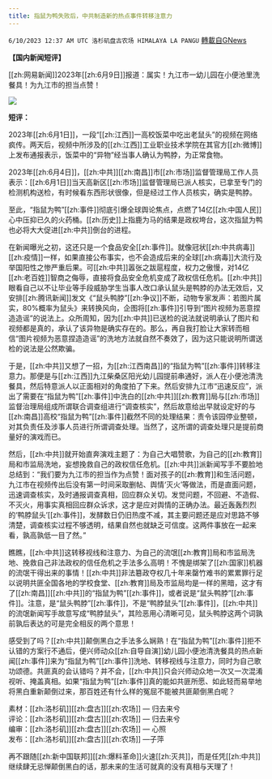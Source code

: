 ```yaml
---
title: 指鼠为鸭失败后，中共制造新的热点事件转移注意力
---
```

`6/10/2023 12:37 AM UTC 洛杉矶盘古农场 HIMALAYA LA PANGU` [轉載自GNews](https://gnews.org/articles/1372954)

        

**【国内新闻短评】**

        

[[zh:网易新闻]]2023年[[zh:6月9日]]报道：属实！九江市一幼儿园在小便池里洗餐具！为九江市的担当点赞！

![](https://i.imgur.com/VmzZZ1Q.png)

        

**短评：**

2023年[[zh:6月1日]]，一段“[[zh:江西]]一高校饭菜中吃出老鼠头”的视频在网络疯传。两天后，视频中所涉及的[[zh:江西]]工业职业技术学院在其官方[[zh:微博]]上发布通报表示，饭菜中的“异物”经当事人确认为鸭脖，为正常食物。

2023年[[zh:6月4日]]，[[zh:中共]][[zh:南昌]]市[[zh:市场]]监督管理局工作人员表示：[[zh:6月1日]]当天高新区[[zh:市场]]监督管理局已派人核实，已拿至专门的检测机构送检，有时候看东西形状很像，但是经过工作人员核实，确实是鸭脖。

至此，“指鼠为鸭”[[zh:事件]]彻底引爆全球舆论焦点，点燃了14亿[[zh:中国人民]]心中压抑已久的火药桶。[[zh:历史]]上指鹿为马的结果是政权垮台，这次指鼠为鸭也必将大大促进[[zh:中共]]倒台的进程。

在新闻曝光之初，这还只是一个食品安全[[zh:事件]]。就像冠状[[zh:中共病毒]][[zh:疫情]]一样，如果直接公布事实，也不会造成后来的全球[[zh:病毒]]大流行及举国阳性之惨严重后果。可[[zh:中共]]嚣张之跋扈程度，权力之傲慢，对14亿[[zh:老百姓]]智商之侮辱，直接将食品安全危机变成了政权信任危机。[[zh:中共]]眼看自己以不让毕业等手段威胁学生当事人改口承认鼠头是鸭脖的办法无效后，又安排[[zh:腾讯新闻]]发文《“鼠头鸭脖”[[zh:争议]]不断，动物专家发声：若图片属实，80%概率为鼠头》来转换风向，企图将[[zh:事件]]引导到“图片视频为恶意捏造造谣”的说法上。众所周知，因为[[zh:中共]]已送检的说法就说明承认了图片和视频都是真的，承认了该异物是确实存在的。那么，再自我打脸让大家转而相信“图片视频为恶意捏造造谣”的洗地方法就自然不奏效了，因为这只能说明所谓送检的说法是公然欺骗。

于是，[[zh:中共]]又想了一招，为[[zh:江西南昌]]的“指鼠为鸭”[[zh:事件]]转移注意力。那便是与[[zh:江西]]九江柴桑区阳光幼儿园提前串通好，派人在小便池清洗餐具，然后特意派人以正面相对的角度拍了下来。然后安排九江市“迅速反应”，派出了需要在“指鼠为鸭”[[zh:事件]]中洗白的[[zh:中共]][[zh:教育]]局与[[zh:市场]]监督治理局组成所谓联合调查组进行“调查核实”，然后故意给出早就设定好的与[[zh:南昌]]高校“指鼠为鸭”[[zh:事件]]截然不同的处理结果：责令该园停业整顿，对其负责任及涉事人员进行所谓调查处理。当然了，这所谓的调查处理只是提前商量好的演戏而已。

然后，[[zh:中共]]就开始直奔演戏主题了：为自己大唱赞歌，为自己的[[zh:教育]]局和市监局洗地，妄想挽救自己的政权信任危机。[[zh:中共]]派新闻写手不要脸地总结到：“我们要为九江市的担当作为点赞！面对孩子的[[zh:教育]]和生活问题，九江市在视频传出后没有第一时间采取删帖、舆情‘灭火’等做法，而是直面问题，迅速调查核实，及时通报调查真相，回应群众关切。发觉问题，不回避、不造假、不灭火，用事实真相回应群众诉求，这才是应对舆情的正确办法。最近轰轰烈烈的‘鸭脖鼠头’[[zh:事件]]，发酵数日仍旧热度不减，其主要问题还是应对思路不够清楚，调查核实过程不够透明，结果自然也就缺乏可信度。这两件事放在一起来看，孰高孰低一目了然。”

瞧瞧，[[zh:中共]]这转移视线和注意力、为自己的流氓[[zh:教育]]局和市监局洗地、挽救自己非法政权的信任危机之手法多么高明！不愧是绑架了[[zh:国家]]机器的流氓干得出来的事情！[[zh:中共]]非法簒政夺权几十年来罄竹难书的累累罪行足以说明共匪全国各地的学校食堂、[[zh:教育]]局及市监局均是一样的黑暗，这才有了[[zh:南昌]][[zh:中共]]的“指鼠为鸭”[[zh:事件]]，或者说是“鼠头鸭脖”[[zh:事件]]。注意，是“鼠头鸭脖”[[zh:事件]]，不是“鸭脖鼠头”[[zh:事件]]，[[zh:中共]]的流氓新闻写手故意写成“鸭脖鼠头”，其险恶用心清晰可见，鼠头鸭脖这两个词孰前孰后表达的可是完全相反的两个意思！

感受到了吗？[[zh:中共]]颠倒黑白之手法多么娴熟！在“指鼠为鸭”[[zh:事件]]拒不认错的方案行不通后，便兴师动众[[zh:自导自演]]幼儿园小便池清洗餐具的热点新闻[[zh:事件]]来为“指鼠为鸭”[[zh:事件]]洗地、转移视线与注意力，同时为自己歌功颂德。共匪真的会认错吗？并不会，[[zh:中共]]只会兴师动众地一次又一次混淆视听、掩盖真相。如果“指鼠为鸭”[[zh:事件]]真的能如共匪所愿、如此轻而易举地将黑白重新颠倒过来，那百姓还有什么样的冤屈不能被共匪颠倒黑白呢？
 
素材：[[zh:洛杉矶]][[zh:盘古]][[zh:农场]] — 归去来兮  
评论：[[zh:洛杉矶]][[zh:盘古]][[zh:农场]] — 归去来兮  
编审：[[zh:洛杉矶]][[zh:盘古]][[zh:农场]] — 心照  
发布：[[zh:洛杉矶]][[zh:盘古]][[zh:农场]] —子萍  


再不跟随[[zh:新中国联邦]][[zh:爆料革命]]火速[[zh:灭共]]，而是任凭[[zh:中共]]继续肆无忌惮颠倒黑白的话，那未来的生活可就真的没有真相与天理了！
